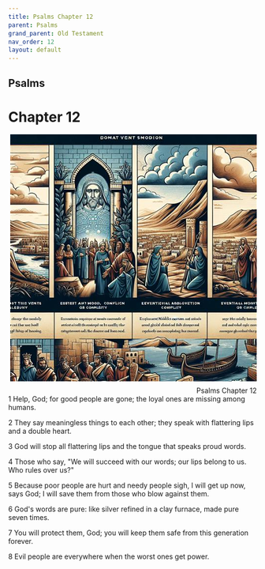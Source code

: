 ```yaml
---
title: Psalms Chapter 12
parent: Psalms
grand_parent: Old Testament
nav_order: 12
layout: default
---
```


## Psalms

# Chapter 12

<div style="clear: both; text-align: right;">
    <img src="/assets/Image/Psalms/500/12.jpg" alt="Psalms Chapter 12" class="chapter-image" style="max-width: 100%; height: auto; float: right; margin: 0 0 10px 10px; padding-left: 10%;">
    <figcaption style="font-size: 14px;">Psalms Chapter 12</figcaption>
</div>
1 Help, God; for good people are gone; the loyal ones are missing among humans.

2 They say meaningless things to each other; they speak with flattering lips and a double heart.

3 God will stop all flattering lips and the tongue that speaks proud words.

4 Those who say, "We will succeed with our words; our lips belong to us. Who rules over us?"

5 Because poor people are hurt and needy people sigh, I will get up now, says God; I will save them from those who blow against them.

6 God's words are pure: like silver refined in a clay furnace, made pure seven times.

7 You will protect them, God; you will keep them safe from this generation forever.

8 Evil people are everywhere when the worst ones get power.


